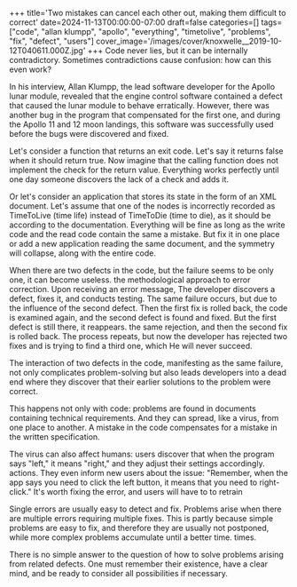 +++
title='Two mistakes can cancel each other out, making them difficult to correct'
date=2024-11-13T00:00:00-07:00
draft=false
categories=[]
tags=["code", "allan klumpp", "apollo", "everything", "timetolive", "problems", "fix", "defect", "users"]
cover_image='/images/cover/knoxwelle__2019-10-12T040611.000Z.jpg'
+++
Code never lies, but it can be internally contradictory. Sometimes contradictions cause confusion: how can this even work?

In his interview, Allan Klumpp, the lead software developer for the Apollo lunar module, revealed that the engine control software contained a defect that caused the lunar module to behave erratically. However, there was another bug in the program that compensated for the first one, and during the Apollo 11 and 12 moon landings, this software was successfully used before the bugs were discovered and fixed.

Let's consider a function that returns an exit code. Let's say it returns false when it should return true. Now imagine that the calling function does not implement the check for the return value. Everything works perfectly until one day someone discovers the lack of a check and adds it.

Or let's consider an application that stores its state in the form of an XML document.
Let's assume that one of the nodes is incorrectly recorded as TimeToLive (time
life) instead of TimeToDie (time to die), as it should be according to the documentation. Everything will be fine as long as the write code and the read code contain the same
a mistake. But fix it in one place or add a new application reading the same document, and the symmetry will collapse, along with the entire code.

When there are two defects in the code, but the failure seems to be only one, it can become useless.
the methodological approach to error correction. Upon receiving an error message,
The developer discovers a defect, fixes it, and conducts testing. The same failure occurs, but due to the influence of the second defect. Then the first fix is rolled back, the code is examined again, and the second defect is found and fixed. But the first defect is still there, it reappears.
the same rejection, and then the second fix is rolled back. The process repeats, but now the developer has rejected two fixes and is trying to find a third one, which
He will never succeed.

The interaction of two defects in the code, manifesting as the same failure, not only complicates problem-solving but also leads developers into a dead end where they discover that their earlier solutions to the problem were correct.

This happens not only with code: problems are found in documents containing technical requirements. And they can spread, like a virus, from one place to another. A mistake in the code compensates for a mistake in the written specification.

The virus can also affect humans: users discover that when the program says "left," it means "right," and they adjust their settings accordingly.
actions. They even inform new users about the issue: "Remember, when the app says you need to click the left button, it means that
you need to right-click." It's worth fixing the error, and users will have to
to retrain

Single errors are usually easy to detect and fix. Problems arise when there are multiple errors requiring multiple fixes. This is partly because simple problems are easy to fix, and therefore they are usually not postponed, while more complex problems accumulate until a better time.
times.

There is no simple answer to the question of how to solve problems arising from related defects. One must remember their existence, have a clear mind, and be ready to consider all possibilities if necessary.